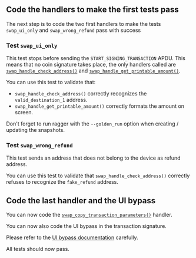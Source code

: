 ## Code the handlers to make the first tests pass

The next step is to code the two first handlers to make the tests `swap_ui_only` and `swap_wrong_refund` pass with success

### Test `swap_ui_only`

This test stops before sending the `START_SIGNING_TRANSACTION` APDU.
This means that no coin signature takes place, the only handlers called are [`swap_handle_check_address()`](../technical_informations/coin_application_api/swap_handle_check_address.md) and [`swap_handle_get_printable_amount()`](../technical_informations/coin_application_api/swap_handle_get_printable_amount.md).

You can use this test to validate that:

- `swap_handle_check_address()` correctly recognizes the `valid_destination_1` address.
- `swap_handle_get_printable_amount()` correctly formats the amount on screen.

Don't forget to run ragger with the `--golden_run` option when creating / updating the snapshots.

### Test `swap_wrong_refund`

This test sends an address that does not belong to the device as refund address.

You can use this test to validate that `swap_handle_check_address()` correctly refuses to recognize the `fake_refund` address.

## Code the last handler and the UI bypass

You can now code the [`swap_copy_transaction_parameters()`](../technical_informations/coin_application_api/swap_copy_transaction_parameters.md) handler.

You can now also code the UI bypass in the transaction signature.

Please refer to the [UI bypass documentation](../technical_informations/coin_application_api/ui_bypass.md) carefully.

All tests should now pass.
